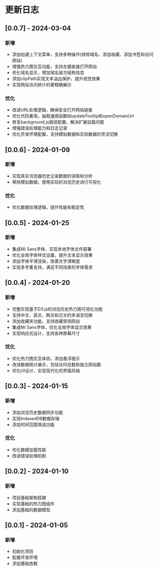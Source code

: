 # 更新日志

## [0.0.7] - 2024-03-04

### 新增
- 添加右键上下文菜单，支持多种操作(排除域名、添加收藏、添加书签和访问网站)
- 增强热力图交互功能，支持左键直接打开网站
- 优化域名显示，增加域名层次结构信息
- 添加clipPath实现文本溢出保护，提升视觉效果
- 实现网站访问统计的更精确展示

### 优化
- 改进URL处理逻辑，确保安全打开网站链接
- 优化代码重用，抽取通用函数如updateTooltip和openDomainUrl
- 修复background.js路径配置，解决扩展加载问题
- 增强错误处理能力和日志记录
- 优化开发环境配置，支持模拟数据和实际数据的灵活切换

## [0.0.6] - 2024-01-09

### 新增
- 实现真实浏览器历史记录数据的读取和分析
- 移除模拟数据，使用实际的浏览历史进行可视化

### 优化
- 优化数据处理逻辑，提升性能和稳定性

## [0.0.5] - 2024-01-25

### 新增

- 集成Mi Sans字体，实现本地字体文件部署
- 优化全局字体样式设置，提升文本显示效果
- 添加字体平滑渲染，改善文字清晰度
- 实现多字重支持，满足不同场景的字体需求

## [0.0.4] - 2024-01-20

### 新增
- 完整实现基于D3.js的浏览历史热力图可视化功能
- 支持中文、英文、韩文和日文的多语言切换
- 添加收藏夹功能，支持收藏常用网站
- 集成Mi Sans字体，优化全局字体显示效果
- 实现响应式设计，支持各种屏幕尺寸

### 优化
- 优化热力图交互体验，添加悬浮提示
- 改进数据统计展示，包括访问总数和独立网站数
- 优化UI设计，实现现代化的界面风格

## [0.0.3] - 2024-01-15

### 新增
- 添加浏览历史数据同步功能
- 实现IndexedDB数据存储
- 添加时间范围筛选功能

### 优化
- 优化数据加载性能
- 改进错误处理机制

## [0.0.2] - 2024-01-10

### 新增
- 项目基础架构搭建
- 实现基础的热力图组件
- 添加基础的数据模型

## [0.0.1] - 2024-01-05

### 新增
- 初始化项目
- 配置开发环境
- 添加基础依赖